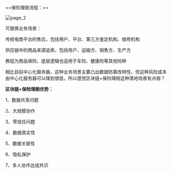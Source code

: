 ==保险理赔流程：==

![page_2](https://i.loli.net/2020/08/02/tThApcvIe8YHBSw.jpg)





可替换业务场景：

传统电商平台的售后，包括用户、平台、第三方鉴定机构、维修机构

供应链中的商品来源追索，包括用户、运输方、销售方、生产方

教程为商品保险，底层逻辑也适用于车险、健康险等其他险种







相比目前中心化服务器，这种业务场景主要凸出数据防篡改特性，但这种风险成本由中心化服务器可以降到很低，所以感觉区块链+保险理赔这种落地场景有点弱？



**区块链+保险理赔优势：**

1、数据共享问题

2、大规模协作

3、零信任问题

4、数据真实性

5、数据关联性

6、隐私保护

7、多人协作达成共识



